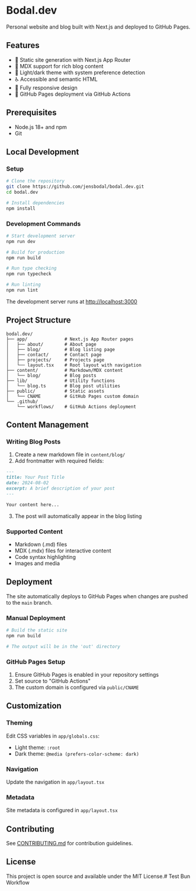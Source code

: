 # Bodal.dev

Personal website and blog built with Next.js and deployed to GitHub Pages.

## Features

- 🚀 Static site generation with Next.js App Router
- 📝 MDX support for rich blog content
- 🎨 Light/dark theme with system preference detection
- ♿ Accessible and semantic HTML
- 📱 Fully responsive design
- 🔧 GitHub Pages deployment via GitHub Actions

## Prerequisites

- Node.js 18+ and npm
- Git

## Local Development

### Setup

```bash
# Clone the repository
git clone https://github.com/jensbodal/bodal.dev.git
cd bodal.dev

# Install dependencies
npm install
```

### Development Commands

```bash
# Start development server
npm run dev

# Build for production
npm run build

# Run type checking
npm run typecheck

# Run linting
npm run lint
```

The development server runs at [http://localhost:3000](http://localhost:3000)

## Project Structure

```
bodal.dev/
├── app/              # Next.js App Router pages
│   ├── about/        # About page
│   ├── blog/         # Blog listing page
│   ├── contact/      # Contact page
│   ├── projects/     # Projects page
│   └── layout.tsx    # Root layout with navigation
├── content/          # Markdown/MDX content
│   └── blog/         # Blog posts
├── lib/              # Utility functions
│   └── blog.ts       # Blog post utilities
├── public/           # Static assets
│   └── CNAME         # GitHub Pages custom domain
└── .github/          
    └── workflows/    # GitHub Actions deployment
```

## Content Management

### Writing Blog Posts

1. Create a new markdown file in `content/blog/`
2. Add frontmatter with required fields:

```markdown
---
title: Your Post Title
date: 2024-08-02
excerpt: A brief description of your post
---

Your content here...
```

3. The post will automatically appear in the blog listing

### Supported Content

- Markdown (.md) files
- MDX (.mdx) files for interactive content
- Code syntax highlighting
- Images and media

## Deployment

The site automatically deploys to GitHub Pages when changes are pushed to the `main` branch.

### Manual Deployment

```bash
# Build the static site
npm run build

# The output will be in the 'out' directory
```

### GitHub Pages Setup

1. Ensure GitHub Pages is enabled in your repository settings
2. Set source to "GitHub Actions"
3. The custom domain is configured via `public/CNAME`

## Customization

### Theming

Edit CSS variables in `app/globals.css`:
- Light theme: `:root`
- Dark theme: `@media (prefers-color-scheme: dark)`

### Navigation

Update the navigation in `app/layout.tsx`

### Metadata

Site metadata is configured in `app/layout.tsx`

## Contributing

See [CONTRIBUTING.md](./CONTRIBUTING.md) for contribution guidelines.

## License

This project is open source and available under the MIT License.# Test Bun Workflow
